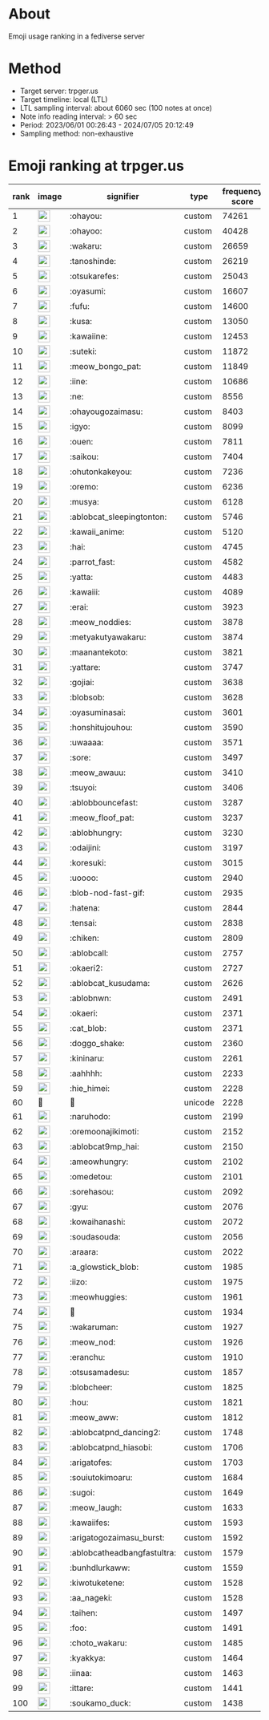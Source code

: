 # About
Emoji usage ranking in a fediverse server

# Method
- Target server: trpger.us
- Target timeline: local (LTL)
- LTL sampling interval: about 6060 sec (100 notes at once)
- Note info reading interval: > 60 sec
- Period: 2023/06/01 00:26:43 - 2024/07/05 20:12:49 
- Sampling method: non-exhaustive

# Emoji ranking at trpger.us

|rank|image|signifier|type|frequency score|
|----|----|----|----|----|
|1|<img height="24" src="https://trpger.us/emoji/ohayou.webp">|:ohayou:|custom|74261|
|2|<img height="24" src="https://trpger.us/emoji/ohayoo.webp">|:ohayoo:|custom|40428|
|3|<img height="24" src="https://trpger.us/emoji/wakaru.webp">|:wakaru:|custom|26659|
|4|<img height="24" src="https://trpger.us/emoji/tanoshinde.webp">|:tanoshinde:|custom|26219|
|5|<img height="24" src="https://trpger.us/emoji/otsukarefes.webp">|:otsukarefes:|custom|25043|
|6|<img height="24" src="https://trpger.us/emoji/oyasumi.webp">|:oyasumi:|custom|16607|
|7|<img height="24" src="https://trpger.us/emoji/fufu.webp">|:fufu:|custom|14600|
|8|<img height="24" src="https://trpger.us/emoji/kusa.webp">|:kusa:|custom|13050|
|9|<img height="24" src="https://trpger.us/emoji/kawaiine.webp">|:kawaiine:|custom|12453|
|10|<img height="24" src="https://trpger.us/emoji/suteki.webp">|:suteki:|custom|11872|
|11|<img height="24" src="https://trpger.us/emoji/meow_bongo_pat.webp">|:meow_bongo_pat:|custom|11849|
|12|<img height="24" src="https://trpger.us/emoji/iine.webp">|:iine:|custom|10686|
|13|<img height="24" src="https://trpger.us/emoji/ne.webp">|:ne:|custom|8556|
|14|<img height="24" src="https://trpger.us/emoji/ohayougozaimasu.webp">|:ohayougozaimasu:|custom|8403|
|15|<img height="24" src="https://trpger.us/emoji/igyo.webp">|:igyo:|custom|8099|
|16|<img height="24" src="https://trpger.us/emoji/ouen.webp">|:ouen:|custom|7811|
|17|<img height="24" src="https://trpger.us/emoji/saikou.webp">|:saikou:|custom|7404|
|18|<img height="24" src="https://trpger.us/emoji/ohutonkakeyou.webp">|:ohutonkakeyou:|custom|7236|
|19|<img height="24" src="https://trpger.us/emoji/oremo.webp">|:oremo:|custom|6236|
|20|<img height="24" src="https://trpger.us/emoji/musya.webp">|:musya:|custom|6128|
|21|<img height="24" src="https://trpger.us/emoji/ablobcat_sleepingtonton.webp">|:ablobcat_sleepingtonton:|custom|5746|
|22|<img height="24" src="https://trpger.us/emoji/kawaii_anime.webp">|:kawaii_anime:|custom|5120|
|23|<img height="24" src="https://trpger.us/emoji/hai.webp">|:hai:|custom|4745|
|24|<img height="24" src="https://trpger.us/emoji/parrot_fast.webp">|:parrot_fast:|custom|4582|
|25|<img height="24" src="https://trpger.us/emoji/yatta.webp">|:yatta:|custom|4483|
|26|<img height="24" src="https://trpger.us/emoji/kawaiii.webp">|:kawaiii:|custom|4089|
|27|<img height="24" src="https://trpger.us/emoji/erai.webp">|:erai:|custom|3923|
|28|<img height="24" src="https://trpger.us/emoji/meow_noddies.webp">|:meow_noddies:|custom|3878|
|29|<img height="24" src="https://trpger.us/emoji/metyakutyawakaru.webp">|:metyakutyawakaru:|custom|3874|
|30|<img height="24" src="https://trpger.us/emoji/maanantekoto.webp">|:maanantekoto:|custom|3821|
|31|<img height="24" src="https://trpger.us/emoji/yattare.webp">|:yattare:|custom|3747|
|32|<img height="24" src="https://trpger.us/emoji/gojiai.webp">|:gojiai:|custom|3638|
|33|<img height="24" src="https://trpger.us/emoji/blobsob.webp">|:blobsob:|custom|3628|
|34|<img height="24" src="https://trpger.us/emoji/oyasuminasai.webp">|:oyasuminasai:|custom|3601|
|35|<img height="24" src="https://trpger.us/emoji/honshitujouhou.webp">|:honshitujouhou:|custom|3590|
|36|<img height="24" src="https://trpger.us/emoji/uwaaaa.webp">|:uwaaaa:|custom|3571|
|37|<img height="24" src="https://trpger.us/emoji/sore.webp">|:sore:|custom|3497|
|38|<img height="24" src="https://trpger.us/emoji/meow_awauu.webp">|:meow_awauu:|custom|3410|
|39|<img height="24" src="https://trpger.us/emoji/tsuyoi.webp">|:tsuyoi:|custom|3406|
|40|<img height="24" src="https://trpger.us/emoji/ablobbouncefast.webp">|:ablobbouncefast:|custom|3287|
|41|<img height="24" src="https://trpger.us/emoji/meow_floof_pat.webp">|:meow_floof_pat:|custom|3237|
|42|<img height="24" src="https://trpger.us/emoji/ablobhungry.webp">|:ablobhungry:|custom|3230|
|43|<img height="24" src="https://trpger.us/emoji/odaijini.webp">|:odaijini:|custom|3197|
|44|<img height="24" src="https://trpger.us/emoji/koresuki.webp">|:koresuki:|custom|3015|
|45|<img height="24" src="https://trpger.us/emoji/uoooo.webp">|:uoooo:|custom|2940|
|46|<img height="24" src="https://trpger.us/emoji/blob-nod-fast-gif.webp">|:blob-nod-fast-gif:|custom|2935|
|47|<img height="24" src="https://trpger.us/emoji/hatena.webp">|:hatena:|custom|2844|
|48|<img height="24" src="https://trpger.us/emoji/tensai.webp">|:tensai:|custom|2838|
|49|<img height="24" src="https://trpger.us/emoji/chiken.webp">|:chiken:|custom|2809|
|50|<img height="24" src="https://trpger.us/emoji/ablobcall.webp">|:ablobcall:|custom|2757|
|51|<img height="24" src="https://trpger.us/emoji/okaeri2.webp">|:okaeri2:|custom|2727|
|52|<img height="24" src="https://trpger.us/emoji/ablobcat_kusudama.webp">|:ablobcat_kusudama:|custom|2626|
|53|<img height="24" src="https://trpger.us/emoji/ablobnwn.webp">|:ablobnwn:|custom|2491|
|54|<img height="24" src="https://trpger.us/emoji/okaeri.webp">|:okaeri:|custom|2371|
|55|<img height="24" src="https://trpger.us/emoji/cat_blob.webp">|:cat_blob:|custom|2371|
|56|<img height="24" src="https://trpger.us/emoji/doggo_shake.webp">|:doggo_shake:|custom|2360|
|57|<img height="24" src="https://trpger.us/emoji/kininaru.webp">|:kininaru:|custom|2261|
|58|<img height="24" src="https://trpger.us/emoji/aahhhh.webp">|:aahhhh:|custom|2233|
|59|<img height="24" src="https://trpger.us/emoji/hie_himei.webp">|:hie_himei:|custom|2228|
|60|🍮|🍮|unicode|2228|
|61|<img height="24" src="https://trpger.us/emoji/naruhodo.webp">|:naruhodo:|custom|2199|
|62|<img height="24" src="https://trpger.us/emoji/oremoonajikimoti.webp">|:oremoonajikimoti:|custom|2152|
|63|<img height="24" src="https://trpger.us/emoji/ablobcat9mp_hai.webp">|:ablobcat9mp_hai:|custom|2150|
|64|<img height="24" src="https://trpger.us/emoji/ameowhungry.webp">|:ameowhungry:|custom|2102|
|65|<img height="24" src="https://trpger.us/emoji/omedetou.webp">|:omedetou:|custom|2101|
|66|<img height="24" src="https://trpger.us/emoji/sorehasou.webp">|:sorehasou:|custom|2092|
|67|<img height="24" src="https://trpger.us/emoji/gyu.webp">|:gyu:|custom|2076|
|68|<img height="24" src="https://trpger.us/emoji/kowaihanashi.webp">|:kowaihanashi:|custom|2072|
|69|<img height="24" src="https://trpger.us/emoji/soudasouda.webp">|:soudasouda:|custom|2056|
|70|<img height="24" src="https://trpger.us/emoji/araara.webp">|:araara:|custom|2022|
|71|<img height="24" src="https://trpger.us/emoji/a_glowstick_blob.webp">|:a_glowstick_blob:|custom|1985|
|72|<img height="24" src="https://trpger.us/emoji/iizo.webp">|:iizo:|custom|1975|
|73|<img height="24" src="https://trpger.us/emoji/meowhuggies.webp">|:meowhuggies:|custom|1961|
|74|<img height="24" src="https://trpger.us/emoji/birthday.webp">|:birthday:|custom|1934|
|75|<img height="24" src="https://trpger.us/emoji/wakaruman.webp">|:wakaruman:|custom|1927|
|76|<img height="24" src="https://trpger.us/emoji/meow_nod.webp">|:meow_nod:|custom|1926|
|77|<img height="24" src="https://trpger.us/emoji/eranchu.webp">|:eranchu:|custom|1910|
|78|<img height="24" src="https://trpger.us/emoji/otsusamadesu.webp">|:otsusamadesu:|custom|1857|
|79|<img height="24" src="https://trpger.us/emoji/blobcheer.webp">|:blobcheer:|custom|1825|
|80|<img height="24" src="https://trpger.us/emoji/hou.webp">|:hou:|custom|1821|
|81|<img height="24" src="https://trpger.us/emoji/meow_aww.webp">|:meow_aww:|custom|1812|
|82|<img height="24" src="https://trpger.us/emoji/ablobcatpnd_dancing2.webp">|:ablobcatpnd_dancing2:|custom|1748|
|83|<img height="24" src="https://trpger.us/emoji/ablobcatpnd_hiasobi.webp">|:ablobcatpnd_hiasobi:|custom|1706|
|84|<img height="24" src="https://trpger.us/emoji/arigatofes.webp">|:arigatofes:|custom|1703|
|85|<img height="24" src="https://trpger.us/emoji/souiutokimoaru.webp">|:souiutokimoaru:|custom|1684|
|86|<img height="24" src="https://trpger.us/emoji/sugoi.webp">|:sugoi:|custom|1649|
|87|<img height="24" src="https://trpger.us/emoji/meow_laugh.webp">|:meow_laugh:|custom|1633|
|88|<img height="24" src="https://trpger.us/emoji/kawaiifes.webp">|:kawaiifes:|custom|1593|
|89|<img height="24" src="https://trpger.us/emoji/arigatogozaimasu_burst.webp">|:arigatogozaimasu_burst:|custom|1592|
|90|<img height="24" src="https://trpger.us/emoji/ablobcatheadbangfastultra.webp">|:ablobcatheadbangfastultra:|custom|1579|
|91|<img height="24" src="https://trpger.us/emoji/bunhdlurkaww.webp">|:bunhdlurkaww:|custom|1559|
|92|<img height="24" src="https://trpger.us/emoji/kiwotuketene.webp">|:kiwotuketene:|custom|1528|
|93|<img height="24" src="https://trpger.us/emoji/aa_nageki.webp">|:aa_nageki:|custom|1528|
|94|<img height="24" src="https://trpger.us/emoji/taihen.webp">|:taihen:|custom|1497|
|95|<img height="24" src="https://trpger.us/emoji/foo.webp">|:foo:|custom|1491|
|96|<img height="24" src="https://trpger.us/emoji/choto_wakaru.webp">|:choto_wakaru:|custom|1485|
|97|<img height="24" src="https://trpger.us/emoji/kyakkya.webp">|:kyakkya:|custom|1464|
|98|<img height="24" src="https://trpger.us/emoji/iinaa.webp">|:iinaa:|custom|1463|
|99|<img height="24" src="https://trpger.us/emoji/ittare.webp">|:ittare:|custom|1441|
|100|<img height="24" src="https://trpger.us/emoji/soukamo_duck.webp">|:soukamo_duck:|custom|1438|
